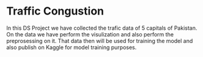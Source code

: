 # Traffic Congustion
 In this DS Project we have collected the trafic data of 5 capitals of Pakistan. On the data we have perform the visulization and also perform the preprosessing on it. That data then will be used for training the model and also publish on Kaggle for model training purposes.
